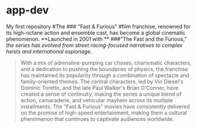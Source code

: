 # app-dev
My first repository
#The ### "Fast & Furious" #film franchise, renowned for its high-octane action and ensemble cast, has become a global cinematic phenomenon. 
**Launched in 2001 with ** ###"The Fast and the Furious," *the series has evolved from street racing-focused narratives to complex heists and international espionage.*
> With a mix of adrenaline-pumping car chases, charismatic characters, and a dedication to pushing the boundaries of physics, the franchise has maintained its popularity through a combination of spectacle and family-oriented themes. The central characters, led by Vin Diesel's Dominic Toretto, and the late Paul Walker's Brian O'Conner, have created a sense of continuity, making the series a unique blend of action, camaraderie, and vehicular mayhem across its multiple installments. The "Fast & Furious" movies have consistently delivered on the promise of high-speed entertainment, making them a cultural phenomenon that continues to captivate audiences worldwide.
